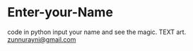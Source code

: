 # Enter-your-Name
code in python 
input your name and see the magic.
TEXT art.
zunnurayni@gmail.com
